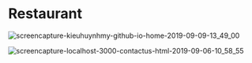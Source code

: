 # Restaurant

![screencapture-kieuhuynhmy-github-io-home-2019-09-09-13_49_00](https://user-images.githubusercontent.com/31425542/64508870-b4eada00-d308-11e9-84c3-1e8a43193cfe.png)



![screencapture-localhost-3000-contactus-html-2019-09-06-10_58_55](https://user-images.githubusercontent.com/31425542/64508884-bae0bb00-d308-11e9-8f43-81daec95e0d7.png)
